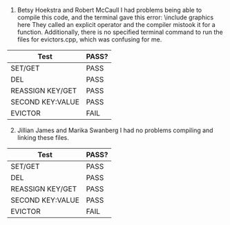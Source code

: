 1. Betsy Hoekstra and Robert McCaull
  I had problems being able to compile this code, and the terminal gave this error:
  \\include graphics here
  They called an explicit operator and the compiler mistook it for a function. Additionally, there is no specified terminal command
  to run the files for evictors.cpp, which was confusing for me.
 
  | Test| PASS?|
  |------|-------|
  |SET/GET| PASS|
  |DEL| PASS|
  |REASSIGN KEY/GET| PASS|
  |SECOND KEY:VALUE| PASS|
  |EVICTOR| FAIL|
  
2. Jillian James and Marika Swanberg
I had no problems compiling and linking these files. 

  | Test| PASS?|
  |------|-------|
  |SET/GET| PASS|
  |DEL| PASS|
  |REASSIGN KEY/GET| PASS|
  |SECOND KEY:VALUE| PASS|
  |EVICTOR| FAIL|
